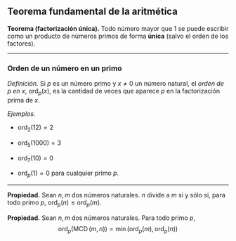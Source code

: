 ﻿## Teorema fundamental de la aritmética

**Teorema (factorización única).** Todo número mayor que $1$ se puede escribir como un producto de números primos de forma **única** (salvo el orden de los factores).

---

### Orden de un número en un primo

*Definición.* Si $p$ es un número primo y $x\neq 0$ un número natural, el *orden de $p$ en $x$*, $\operatorname{ord}_p(x)$, es la cantidad de veces que aparece $p$ en la factorización prima de $x$.

*Ejemplos.*

- $\operatorname{ord}_2 (12) = 2$

- $\operatorname{ord}_5(1000)=3$
- $\operatorname{ord}_7(10)=0$
- $\operatorname{ord}_p(1) = 0$ para cualquier primo $p$.

---

**Propiedad.** Sean $n,m$ dos números naturales. $n$ divide a $m$ si y sólo si, para todo primo $p$, $\operatorname{ord}_p(n)\le\operatorname{ord}_p(m)$.

**Propiedad.** Sean $n,m$ dos números naturales. Para todo primo $p$, $$\operatorname{ord}_p(\operatorname{MCD}(m,n)) = \min(\operatorname{ord}_p(m),\operatorname{ord}_p(n))$$



